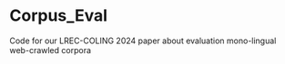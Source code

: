 # Corpus_Eval
Code for our LREC-COLING 2024 paper about evaluation mono-lingual web-crawled corpora
